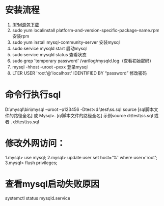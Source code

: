 # 安装流程
1. [RPM源包下载](https://dev.mysql.com/downloads/repo/yum/)
2. sudo yum localinstall platform-and-version-specific-package-name.rpm 安装rpm
3. sudo yum install mysql-community-server 安装mysql
4. sudo service mysqld start 启动mysql
5. sudo service mysqld status 查看状态
6. sudo grep 'temporary password' /var/log/mysqld.log（查看初始密码）
7. mysql -hhost -uroot –pxxx    登录mysql
8. LTER USER 'root'@'localhost' IDENTIFIED BY “password” 修改密码

# 命令行执行sql
D:\mysql\bin\mysql –uroot –p123456 -Dtest<d:\test\ss.sql
source [sql脚本文件的路径全名] 或 Mysql>\. [ql脚本文件的路径全名]
示例source d:\test\ss.sql 或者 \. d:\test\ss.sql

# 修改外网访问：
1.mysql> use mysql;
2.mysql> update user set host='%' where user='root';
3.mysql> flush privileges;

# 查看mysql启动失败原因	
systemctl status mysqld.service
